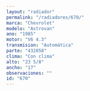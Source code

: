 ```yaml
---
layout: "radiador"
permalink: "/radiadores/670/"
marca: "Chevrolet"
modelo: "Astrovan"
ano: "1985"
motor: "V6 4.3"
transmision: "Automática"
parte: "432058"
clima: "Con clima"
alto: "23 5/8"
ancho: "17"
observaciones: ""
id: "670"
---
```


